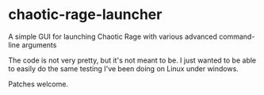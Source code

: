 # chaotic-rage-launcher
A simple GUI for launching Chaotic Rage with various advanced command-line arguments

The code is not very pretty, but it's not meant to be. I just wanted to be able to
easily do the same testing I've been doing on Linux under windows.

Patches welcome.
